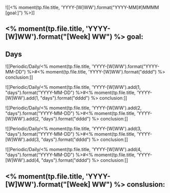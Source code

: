 ![[<% moment(tp.file.title, 'YYYY-[W]WW').format("YYYY-MM[#]MMMM [goal:]") %>]]

## <% moment(tp.file.title, 'YYYY-[W]WW').format("[Week] WW") %> goal:



## Days
![[Periodic/Daily/<% moment(tp.file.title, 'YYYY-[W]WW').format("YYYY-MM-DD") %>#<% moment(tp.file.title, 'YYYY-[W]WW').format("dddd") %> conclusion:]]

![[Periodic/Daily/<% moment(tp.file.title, 'YYYY-[W]WW').add(1, "days").format("YYYY-MM-DD") %>#<% moment(tp.file.title, 'YYYY-[W]WW').add(1, "days").format("dddd") %> conclusion:]]

![[Periodic/Daily/<% moment(tp.file.title, 'YYYY-[W]WW').add(2, "days").format("YYYY-MM-DD") %>#<% moment(tp.file.title, 'YYYY-[W]WW').add(2, "days").format("dddd") %> conclusion:]]

![[Periodic/Daily/<% moment(tp.file.title, 'YYYY-[W]WW').add(3, "days").format("YYYY-MM-DD") %>#<% moment(tp.file.title, 'YYYY-[W]WW').add(3, "days").format("dddd") %> conclusion:]]

![[Periodic/Daily/<% moment(tp.file.title, 'YYYY-[W]WW').add(4, "days").format("YYYY-MM-DD") %>#<% moment(tp.file.title, 'YYYY-[W]WW').add(4, "days").format("dddd") %> conclusion:]]





## <% moment(tp.file.title, 'YYYY-[W]WW').format("[Week] WW") %> conslusion:


